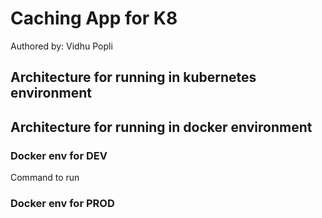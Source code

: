 # Caching App for K8

Authored by: Vidhu Popli

## Architecture for running in kubernetes environment

## Architecture for running in docker environment

### Docker env for DEV

Command to run

### Docker env for PROD
